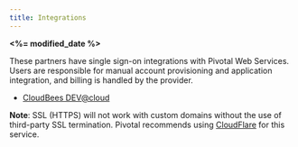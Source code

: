 ```yaml
---
title: Integrations
---
```


<strong><%= modified_date %></strong>

These partners have single sign-on integrations with Pivotal Web Services. Users are responsible for manual account provisioning and application integration, and billing is handled by the provider.

* [CloudBees DEV@cloud](./cloudbees/index.html)

**Note**: SSL (HTTPS) will not work with custom domains without the use of
third-party SSL termination.
Pivotal recommends using [CloudFlare](./cloudflare/index.html) for this service.